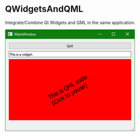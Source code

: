 # QWidgetsAndQML
Integrate/Combine Qt Widgets and QML in the same application.

![Screenshot of Widget and QML](Screenshot.PNG)
